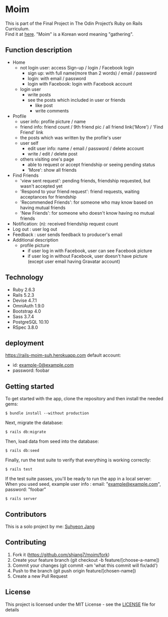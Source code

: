 # Moim

This is part of the Final Project in The Odin Project’s Ruby on Rails Curriculum. <br />
Find it at [here](https://www.theodinproject.com/courses/ruby-on-rails/lessons/final-project).
"Moim" is a Korean word meaning "gathering".

## Function description

- Home
  * not login user: access Sign-up / login / Facebook login
    + sign up: with full name(more than 2 words) / email / password
    + login: with email / password
    + login with Facebook: login with Facebook account
  * login user
    + write posts
    + see the posts which included in user or friends
      - like post
      - write comments
- Profile
  * user info: profile picture / name
  * friend info: friend count / 9th friend pic / all friend link('More') / 'Find Friend' link
  * the posts which was written by the profile's user
  * user self
    + edit user info: name / email / password / delete account
    + write / edit / delete post
  * others visiting one's page
    + able to request or accept friendship or seeing pending status
    + 'More': show all friends
- Find Friends
  * 'view sent request': pending friends, friendship requested, but wasn't accepted yet
  * 'Respond to your friend request': friend requests, waiting acceptances for friendship
  * 'Recommended Friends': for someone who may know based on having mutual friends
  * 'New Friends': for someone who doesn't know having no mutual friends
- Notification: (n): received friendship request count
- Log out : user log out
- Feedback : user sends feedback to producer's email
- Additional description
  * profile picture
    + if user log in with Facebook, user can see Facebook picture
    + if user log in without Facebook, user doesn't have picture
      (except user email having Gravatar account)

## Technology

- Ruby 2.6.3
- Rails 5.2.3
- Devise 4.7.1
- OmniAuth 1.9.0
- Bootstrap 4.0
- Sass 3.7.4
- PostgreSQL 10.10
- RSpec 3.8.0

## deployment

https://rails-moim-suh.herokuapp.com
default account:
 - id: example-0@example.com
 - password: foobar

## Getting started

To get started with the app, clone the repository and then install the needed gems:

```
$ bundle install --without production
```

Next, migrate the database:

```
$ rails db:migrate
```

Then, load data from seed into the database:

```
$ rails db:seed
```

Finally, run the test suite to verify that everything is working correctly:

```
$ rails test
```

If the test suite passes, you'll be ready to run the app in a local server: <br />
When you used seed, example user info : email: "example@example.com", password: "foobar"

```
$ rails server
```

## Contributors

This is a solo project by me: [Suhyeon Jang](https://github.com/shjang7)


## Contributing

1. Fork it (https://github.com/shjang7/moim/fork)
2. Create your feature branch (git checkout -b feature/[choose-a-name])
3. Commit your changes (git commit -am 'what this commit will fix/add')
4. Push to the branch (git push origin feature/[chosen-name])
5. Create a new Pull Request


## License

This project is licensed under the MIT License - see the [LICENSE](./LICENSE) file for details

